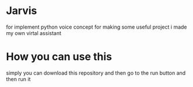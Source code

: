 # Jarvis
for implement python voice concept for making some useful project i  made my own virtal assistant
# How you can use this 
simply you can download this repository and then go to the run button and then run it
